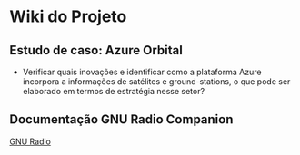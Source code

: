 # Wiki do Projeto

## Estudo de caso: Azure Orbital
- Verificar quais inovações e identificar como a plataforma Azure incorpora a informações de satélites e ground-stations, o que pode ser elaborado em termos de estratégia nesse setor? 

## Documentação GNU Radio Companion

<a href= "https://wiki.gnuradio.org/" target="_blank"> GNU Radio </a>